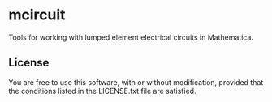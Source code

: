 # mcircuit
Tools for working with lumped element electrical circuits in Mathematica.

## License

You are free to use this software, with or without modification, provided that the conditions listed in the LICENSE.txt file are satisfied.
